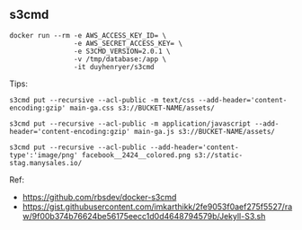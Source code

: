 ## s3cmd

```
docker run --rm -e AWS_ACCESS_KEY_ID= \
                -e AWS_SECRET_ACCESS_KEY= \
                -e S3CMD_VERSION=2.0.1 \
                -v /tmp/database:/app \
                -it duyhenryer/s3cmd
```

Tips:
```
s3cmd put --recursive --acl-public -m text/css --add-header='content-encoding:gzip' main-ga.css s3://BUCKET-NAME/assets/
```
```
s3cmd put --recursive --acl-public -m application/javascript --add-header='content-encoding:gzip' main-ga.js s3://BUCKET-NAME/assets/
```
```
s3cmd put --recursive --acl-public --add-header='content-type':'image/png' facebook__2424__colored.png s3://static-stag.manysales.io/
```


Ref: 
+ https://github.com/rbsdev/docker-s3cmd
+ https://gist.githubusercontent.com/imkarthikk/2fe9053f0aef275f5527/raw/9f00b374b76624be56175eecc1d0d4648794579b/Jekyll-S3.sh
